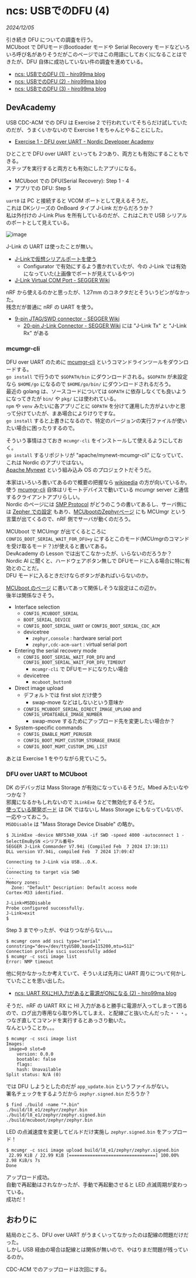 # ncs: USBでのDFU (4)

_2024/12/05_

引き続き DFU についての調査を行う。  
MCUboot で DFUモード(Bootloader モードや Serial Recovery モードなどいろいろ呼び名がありそうだがこのページではこの用語にしておく)になることはできたが、DFU 自体に成功していない件の調査を進めている。

* [ncs: USBでのDFU (1) - hiro99ma blog](https://blog.hirokuma.work/2024/12/20241202-ncs.html)
* [ncs: USBでのDFU (2) - hiro99ma blog](https://blog.hirokuma.work/2024/12/20241203-ncs.html)
* [ncs: USBでのDFU (3) - hiro99ma blog](https://blog.hirokuma.work/2024/12/20241204-ncs.html)

## DevAcademy

USB CDC-ACM での DFU は Exercise 2 で行われていてそちらだけ試していたのだが、うまくいかないので Exercise 1 をちゃんとやることにした。

* [Exercise 1 - DFU over UART - Nordic Developer Academy](https://academy.nordicsemi.com/courses/nrf-connect-sdk-intermediate/lessons/lesson-8-bootloaders-and-dfu-fota/topic/exercise-1-dfu-over-uart/)

ひとことで DFU over UART といっても 2つあり、両方とも有効にすることもできる。  
ステップを実行すると両方とも有効にしたアプリになる。

* MCUboot での DFU(Serial Recovery): Step 1 - 4
* アプリでの DFU: Step 5

`uart0` は PC と接続すると VCOM ポートとして見えるそうだ。  
これは DKシリーズの OnBoard タイプ J-Link だからだろうか？  
私は外付けの J-Link Plus を所有しているのだが、これはこれで USB シリアルのポートとして見えている。

![image](20241205a-1.png)

J-Link の UART は使ったことが無い。

* [J-Linkで仮想シリアルポートを使う](http://idken.net/posts/2018-02-01-jlink_serial/)
  * Configurator で有効にするよう書かれていたが、今の J-Link では有効になっていた(上画像でポートが見えているやつ)
* [J-Link Virtual COM Port - SEGGER Wiki](https://wiki.segger.com/J-Link_Virtual_COM_Port)

nRF から使えるのかと思ったが、1.27mm のコネクタだとそういうピンがなかった。  
残念だが普通に nRF の UART を使う。

* [9-pin JTAG/SWD connector - SEGGER Wiki](https://wiki.segger.com/9-pin_JTAG/SWD_connector)
  * [20-pin J-Link Connector - SEGGER Wiki](https://wiki.segger.com/20-pin_J-Link_Connector) には "J-Link Tx" と "J-Link Rx" がある

### mcumgr-cli

DFU over UART のために [mcumgr-cli](https://developer.nordicsemi.com/nRF_Connect_SDK/doc/latest/zephyr/services/device_mgmt/mcumgr.html#command-line-tool) というコマンドラインツールをダウンロードする。  
`go install` で行うので `$GOPATH/bin` にダウンロードされる。`$GOPATH` が未設定なら `$HOME/go` になるので `$HOME/go/bin/` にダウンロードされるだろう。  
最近の golang は、ソースコードについては `GOPATH` に依存しなくても良いようになってきたが `bin/` や `pkg/` には使われている。  
`npm` や `venv` みたいに各アプリごとに `GOPATH` を分けて運用した方がよいかと思って分けていたが、まあ場合によりけりですな。  
`go install` すると上書きになるので、特定のバージョンの実行ファイルが使いたい場合に困ったりするので。

そういう事情はさておき `mcumgr-cli` をインストールして使えるようにしておく。  
`go install` するリポジトリが "apache/mynewt-mcumgr-cli" になっていて、これは Nordic のアプリではない。  
[Apache Mynewt](https://mynewt.apache.org/) という組み込み OS のプロジェクトだそうだ。

本家はいろいろ書いてあるので概要の把握なら [wikipedia](https://ja.wikipedia.org/wiki/Apache_Mynewt) の方が向いているか。  
使う [mcumgr-cli](https://github.com/apache/mynewt-mcumgr-cli) 自体はリモートデバイスで動いている mcumgr server と通信するクライアントアプリらしい。  
Nordic のページには [SMP Protocol](https://docs.nordicsemi.com/bundle/ncs-latest/page/zephyr/services/device_mgmt/smp_protocol.html) がどうのこうの書いてあるし、サーバ側には [Zepher での設定](https://github.com/apache/mynewt-mcumgr/blob/master/README-zephyr.md) もあり、[MCUbootのZephyrページ](https://docs.mcuboot.com/readme-zephyr.html) にも MCUmgr という言葉が出てくるので、nRF 側でサーバが動くのだろう。

MCUboot で MCUmgr が出てくるところに `CONFIG_BOOT_SERIAL_WAIT_FOR_DFU=y` にするとこのモード(MCUmgrのコマンドを受け取るモード？)が使えると書いてある。  
DevAcademy の Lesson では出てこなかったが、いらないのだろうか？  
Nordic AI に聞くと、ハードウェアボタン無しで DFUモードに入る場合に特に有効とのことだ。  
DFU モードに入るときだけならボタンがあればいらないのか。

[MCUboot のページ](https://docs.mcuboot.com/readme-zephyr.html) に書いてあって関係しそうな設定はこの辺か。  
後半は関係なさそう。

* Interface selection
  * `CONFIG_MCUBOOT_SERIAL`
  * `BOOT_SERIAL_DEVICE`
  * `CONFIG_BOOT_SERIAL_UART` or `CONFIG_BOOT_SERIAL_CDC_ACM`
  * devicetree
    * `zephyr,console` : hardware serial port
    * `zephyr,cdc-acm-uart` : virtual serial port
* Entering the serial recovery mode
  * `CONFIG_BOOT_SERIAL_WAIT_FOR_DFU` and `CONFIG_BOOT_SERIAL_WAIT_FOR_DFU_TIMEOUT`
    * `mcumgr-cli` で DFUモードになりたい場合
  * devicetree
    * `mcuboot_button0`
* Direct image upload
  * デフォルトでは first slot だけ使う
    * swap-move などはしないという意味か
  * `CONFIG_MCUBOOT_SERIAL_DIRECT_IMAGE_UPLOAD` and `CONFIG_UPDATEABLE_IMAGE_NUMBER`
    * swap-move するためにアップロード先を変更したい場合か？
* System-specific commands
  * `CONFIG_ENABLE_MGMT_PERUSER`
  * `CONFIG_BOOT_MGMT_CUSTOM_STORAGE_ERASE`
  * `CONFIG_BOOT_MGMT_CUSTOM_IMG_LIST`

あとは Exercise 1 をやりながら見ていこう。

### DFU over UART to MCUboot

DK のデバッガは Mass Storage が有効になっているそうだ。Mbed みたいなやつかな？  
邪魔になるかもしれないので `JLinkExe` などで無効化するそうだ。  
[使っている開発ボード](https://www.switch-science.com/products/8658?_pos=3&_sid=0c8c07a88&_ss=r) は DK ではないし Mass Storage にもなっていないが、一応やっておこう。  
`MSDDisable` は "Mass Storage Device Disable" の略か。

```console
$ JLinkExe -device NRF5340_XXAA -if SWD -speed 4000 -autoconnect 1 -SelectEmuBySN <シリアル番号>
SEGGER J-Link Commander V7.94i (Compiled Feb  7 2024 17:10:11)
DLL version V7.94i, compiled Feb  7 2024 17:09:47

Connecting to J-Link via USB...O.K.
...
Connecting to target via SWD
...
Memory zones:
  Zone: "Default" Description: Default access mode
Cortex-M33 identified.

J-Link>MSDDisable
Probe configured successfully.
J-Link>exit
$
```

Step 3 までやったが、やはりつながらない。。。

```console
$ mcumgr conn add ssci type="serial" connstring="dev=/dev/ttyUSB0,baud=115200,mtu=512"
Connection profile ssci successfully added
$ mcumgr -c ssci image list
Error: NMP timeout
```

他に何かなかったか考えていて、そういえば先月に UART 周りについて何かしていたことを思い出した。

* [ncs: UART RXにHI入力があると電源がONになる (2) - hiro99ma blog](https://blog.hirokuma.work/2024/11/20241108-ncs.html)

そうだ、nRF の UART RX に HI 入力があると勝手に電源が入ってしまって困るので、ログ出力専用なら取り外してしまえ、と配線ごと抜いたんだった・・・。  
つなぎ直してコマンドを実行するとあっさり動いた。  
なんということか。。。

```console
$ mcumgr -c ssci image list
Images:
 image=0 slot=0
    version: 0.0.0
    bootable: false
    flags:
    hash: Unavailable
Split status: N/A (0)
```

では DFU しようとしたのだが `app_update.bin` というファイルがない。  
署名チェックをするようだから `zephyr.signed.bin` だろうか？

```console
$ find ./build -name "*.bin"
./build/l8_e1/zephyr/zephyr.bin
./build/l8_e1/zephyr/zephyr.signed.bin
./build/mcuboot/zephyr/zephyr.bin
```

LED の点滅速度を変更してビルドだけ実施し `zephyr.signed.bin` をアップロード！

```console
$ mcumgr -c ssci image upload build/l8_e1/zephyr/zephyr.signed.bin
 22.99 KiB / 22.99 KiB [=================================] 100.00% 2.98 KiB/s 7s
Done
```

アップロード成功。  
自動で再起動はされなかったが、手動で再起動させると LED 点滅周期が変わっている。  
成功だ！

## おわりに

結局のところ、DFU over UART がうまくいってなかったのは配線の問題だけだった。  
しかし USB 経由の場合は配線とは関係が無いので、やはりまだ問題が残っているのか。

CDC-ACM でのアップロードは次回にする。
